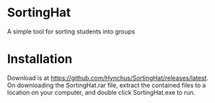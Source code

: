 # SortingHat
A simple tool for sorting students into groups

# Installation
Download is at https://github.com/Hynchus/SortingHat/releases/latest.  
On downloading the SortingHat.rar file, extract the contained files to a location on your computer, and double click SortingHat.exe to run.
